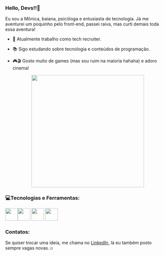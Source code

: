 ### Hello, Devs!!👋
Eu sou a Mônica, baiana, psicóloga e entusiasta de tecnologia. Já me aventurei um poquinho pelo front-end, passei raiva, mas curti demais toda essa aventura!
- 💜 Atualmente trabalho como tech recruiter.
- 📚 Sigo estudando sobre tecnologia e conteúdos de programação.
- 🎮🎬 Gosto muito de games (mas sou ruim na maioria hahaha) e adoro cinema!

   <p align="center">
  <img src="https://c.tenor.com/eCLUDc3zJaAAAAAC/bmo-dancing.gif" width="360">
</p>

### 💻Tecnologias e Ferramentas:
<img src="https://cdn.jsdelivr.net/gh/devicons/devicon/icons/html5/html5-plain-wordmark.svg" width="40" height="40"/><img src="https://cdn.jsdelivr.net/gh/devicons/devicon/icons/css3/css3-plain-wordmark.svg" width="40" height="40"/> <img src="https://cdn.jsdelivr.net/gh/devicons/devicon/icons/javascript/javascript-plain.svg" width="40" height="40"/> <img src="https://cdn.jsdelivr.net/gh/devicons/devicon/icons/codepen/codepen-plain.svg" width="40" height="40"/>




### Contatos:

Se quiser trocar uma ideia, me chama no [LinkedIn](https://www.linkedin.com/in/monica-pio/), lá eu também posto sempre vagas novas.☺


